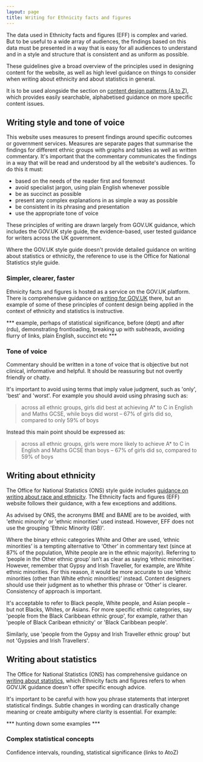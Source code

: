 ```yaml
---
layout: page
title: Writing for Ethnicity facts and figures
---
```


The data used in Ethnicity facts and figures (EFF) is complex and varied. But to be useful to a wide array of audiences, the findings based on this data must be presented in a way that is easy for all audiences to understand and in a style and structure that is consistent and as uniform as possible.

These guidelines give a broad overview of the principles used in designing content for the website, as well as high level guidance on things to consider when writing about ethnicity and about statistics in general. 

It is to be used alongside the section on [content design patterns (A to Z)](a-to-z), which provides easily searchable, alphabetised guidance on more specific content issues.

## Writing style and tone of voice

This website uses measures to present findings around specific outcomes or government services. Measures are separate pages that summarise the findings for different ethnic groups with graphs and tables as well as written commentary. It's important that the commentary communicates the findings in a way that will be read and understood by all the website's audiences. To do this it must: 

- based on the needs of the reader first and foremost
- avoid specialist jargon, using plain English whenever possible
- be as succinct as possible
- present any complex explanations in as simple a way as possible
- be consistent in its phrasing and presentation
- use the appropriate tone of voice

These principles of writing are drawn largely from GOV.UK guidance, which includes the GOV.UK style guide, the evidence-based, user tested guidance for writers across the UK government.

Where the GOV.UK style guide doesn't provide detailed guidance on writing about statistics or ethnicity, the reference to use is the Office for National Statistics style guide.

### Simpler, clearer, faster

Ethnicity facts and figures is hosted as a service on the GOV.UK platform. There is comprehensive guidance on [writing for GOV.UK](https://www.gov.uk/guidance/content-design/writing-for-gov-uk) there, but an example of some of these principles of content design being applied in the context of ethnicity and statistics is instructive.

*** example, perhaps of statistical significance, before (dept) and after (rdu), demonstrating frontloading, breaking up with subheads, avoiding flurry of links, plain English, succinct etc ***

### Tone of voice 

Commentary should be written in a tone of voice that is objective but not clinical, informative and helpful. It should be reassuring but not overtly friendly or chatty.

It's important to avoid using terms that imply value judgment, such as 'only', 'best' and 'worst'. For example you should avoid using phrasing such as: 

> across all ethnic groups, girls did best at achieving A* to C in English and Maths GCSE, while boys did worst – 67% of girls did so, compared to only 59% of boys

Instead this main point should be expressed as: 

> across all ethnic groups, girls were more likely to achieve A* to C in English and Maths GCSE than boys – 67% of girls did so, compared to 59% of boys

## Writing about ethnicity

The Office for National Statistics (ONS) style guide includes [guidance on writing about race and ethnicity](https://style.ons.gov.uk/category/house-style/language-and-spelling/#race-and-ethnicity). The Ethnicity facts and figures (EFF) website follows their guidance, with a few exceptions and additions.

As advised by ONS, the acronyms BME and BAME are to be avoided, with 'ethnic minority' or 'ethnic minorities' used instead. However, EFF does not use the grouping 'Ethnic Minority (GB)'. 

Where the binary ethnic categories White and Other are used, ‘ethnic minorities’ is a tempting alternative to ‘Other’ in commentary text (since at 87% of the population, White people are in the ethnic majority). Referring to ‘people in the Other ethnic group’ isn’t as clear as saying ‘ethnic minorities’. However, remember that Gypsy and Irish Traveller, for example, are White ethnic minorities. For this reason, it would be more accurate to use ‘ethnic minorities (other than White ethnic minorities)’ instead. Content designers should use their judgment as to whether this phrase or ‘Other’ is clearer. Consistency of approach is important.

It's acceptable to refer to Black people, White people, and Asian people – but not Blacks, Whites, or Asians. For more specific ethnic categories, say 'people from the Black Caribbean ethnic group', for example, rather than 'people of Black Caribean ethnicity' or 'Black Caribbean people'.

Similarly, use 'people from the Gypsy and Irish Traveller ethnic group' but not 'Gypsies and Irish Travellers'.

## Writing about statistics

The Office for National Statistics (ONS) has comprehensive guidance on [writing about statistics](https://style.ons.gov.uk/), which Ethnicity facts and figures refers to when GOV.UK guidance doesn't offer specific enough advice. 

It's important to be careful with how you phrase statements that interpret statistical findings. Subtle changes in wording can drastically change meaning or create ambiguity where clarity is essential. For example: 

*** hunting down some examples ***

### Complex statistical concepts

Confidence intervals, rounding, statistical significance (links to AtoZ)

